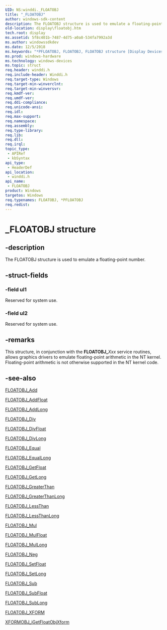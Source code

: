 ```yaml
---
UID: NS:winddi._FLOATOBJ
title: "_FLOATOBJ"
author: windows-sdk-content
description: The FLOATOBJ structure is used to emulate a floating-point number.
old-location: display\floatobj.htm
tech.root: display
ms.assetid: 5f8c401b-7487-4d75-a0a8-534fa7992a3d
ms.author: windowssdkdev
ms.date: 12/5/2018
ms.keywords: "*PFLOATOBJ, FLOATOBJ, FLOATOBJ structure [Display Devices], PFLOATOBJ, PFLOATOBJ structure pointer [Display Devices], _FLOATOBJ, display.floatobj, grstrcts_5e2796fc-6ccc-4230-9ded-fd2222f0e8ac.xml, winddi/FLOATOBJ, winddi/PFLOATOBJ"
ms.prod: windows-hardware
ms.technology: windows-devices
ms.topic: struct
req.header: winddi.h
req.include-header: Winddi.h
req.target-type: Windows
req.target-min-winverclnt: 
req.target-min-winversvr: 
req.kmdf-ver: 
req.umdf-ver: 
req.ddi-compliance: 
req.unicode-ansi: 
req.idl: 
req.max-support: 
req.namespace: 
req.assembly: 
req.type-library: 
req.lib: 
req.dll: 
req.irql: 
topic_type:
 - APIRef
 - kbSyntax
api_type:
 - HeaderDef
api_location:
 - winddi.h
api_name:
 - FLOATOBJ
product: Windows
targetos: Windows
req.typenames: FLOATOBJ, *PFLOATOBJ
req.redist: 
---
```


# _FLOATOBJ structure


## -description


The FLOATOBJ structure is used to emulate a floating-point number.


## -struct-fields




### -field ul1

Reserved for system use.


### -field ul2

Reserved for system use.


## -remarks



This structure, in conjunction with the <b>FLOATOBJ_</b><i>Xxx</i> service routines, allows graphics drivers to emulate floating-point arithmetic in the NT kernel. Floating-point arithmetic is not otherwise supported in the NT kernel code.




## -see-also




<a href="https://msdn.microsoft.com/6502d863-ab3e-46d2-8da4-c2f1b01fe344">FLOATOBJ_Add</a>



<a href="https://msdn.microsoft.com/47af86ec-a7b2-49c1-aeda-1a273f17c4ae">FLOATOBJ_AddFloat</a>



<a href="https://msdn.microsoft.com/a6355e47-5373-4b03-bafc-308a64e8e0aa">FLOATOBJ_AddLong</a>



<a href="https://msdn.microsoft.com/110473d8-712a-4670-96e0-daf57dd5efd2">FLOATOBJ_Div</a>



<a href="https://msdn.microsoft.com/47ebf68c-6dfa-43d3-8bc9-1f0b8f030974">FLOATOBJ_DivFloat</a>



<a href="https://msdn.microsoft.com/23452749-1a10-4d19-b24a-24ec42931efd">FLOATOBJ_DivLong</a>



<a href="https://msdn.microsoft.com/1fc9afcb-7b65-415c-ae6c-8885ef47abe9">FLOATOBJ_Equal</a>



<a href="https://msdn.microsoft.com/ab81a183-6517-4353-accb-425f02004577">FLOATOBJ_EqualLong</a>



<a href="https://msdn.microsoft.com/1deddee5-c987-45b0-bb0f-ff4f766fdde0">FLOATOBJ_GetFloat</a>



<a href="https://msdn.microsoft.com/e3f4355f-c716-4757-9f82-d4f109e05845">FLOATOBJ_GetLong</a>



<a href="https://msdn.microsoft.com/45e743e4-a72d-413a-9ee3-79eab517c87e">FLOATOBJ_GreaterThan</a>



<a href="https://msdn.microsoft.com/2d464472-c89b-47ad-811e-a2f5445e12a9">FLOATOBJ_GreaterThanLong</a>



<a href="https://msdn.microsoft.com/acd1cc6d-c88f-4336-8a6c-a8b02cf726ee">FLOATOBJ_LessThan</a>



<a href="https://msdn.microsoft.com/10665f5d-68ae-4f72-9fa2-c79cf86ded3d">FLOATOBJ_LessThanLong</a>



<a href="https://msdn.microsoft.com/95b4c3eb-5e62-4209-9c05-eae9ab48f7ab">FLOATOBJ_Mul</a>



<a href="https://msdn.microsoft.com/7b4189f7-b80b-4543-b713-b0b2d06ef81e">FLOATOBJ_MulFloat</a>



<a href="https://msdn.microsoft.com/945b9280-41fc-44f9-a5df-c0a725cef377">FLOATOBJ_MulLong</a>



<a href="https://msdn.microsoft.com/08a4c47f-8bf5-4849-8ce9-e5999c02f263">FLOATOBJ_Neg</a>



<a href="https://msdn.microsoft.com/ba2c33fa-9489-482d-b27e-79537425cc4b">FLOATOBJ_SetFloat</a>



<a href="https://msdn.microsoft.com/4fa1b8a6-8172-4047-9ee2-fe00f0924487">FLOATOBJ_SetLong</a>



<a href="https://msdn.microsoft.com/0ba6edfa-2de6-4eaa-8853-0e20c01cedf8">FLOATOBJ_Sub</a>



<a href="https://msdn.microsoft.com/0fa69283-3236-43bc-9c16-6bd220ad4e0c">FLOATOBJ_SubFloat</a>



<a href="https://msdn.microsoft.com/2a3e8a17-3718-4212-adfe-f109e286bec6">FLOATOBJ_SubLong</a>



<a href="https://msdn.microsoft.com/0c58a0df-4a0a-46e2-90de-dc50b8077709">FLOATOBJ_XFORM</a>



<a href="https://msdn.microsoft.com/761c6061-841b-4187-a826-575d2a5086db">XFORMOBJ_iGetFloatObjXform</a>
 

 

